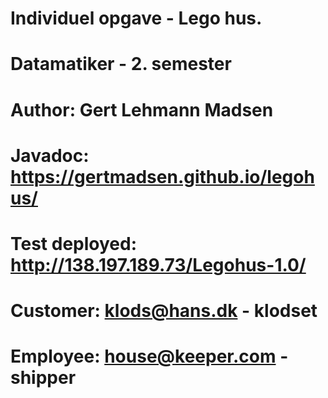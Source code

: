 # Individuel opgave - Lego hus.
# Datamatiker - 2. semester
# Author: Gert Lehmann Madsen
# Javadoc: https://gertmadsen.github.io/legohus/
#
# Test deployed: http://138.197.189.73/Legohus-1.0/
# Customer: klods@hans.dk - klodset
# Employee: house@keeper.com - shipper
